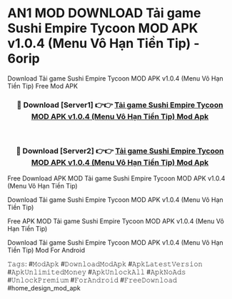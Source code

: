 # AN1 MOD DOWNLOAD Tải game Sushi Empire Tycoon MOD APK v1.0.4 (Menu Vô Hạn Tiền Tip) - 6orip
Download Tải game Sushi Empire Tycoon MOD APK v1.0.4 (Menu Vô Hạn Tiền Tip) Free Mod APK

<div align="center">
<h3>🔴 Download [Server1] 👉👉 <a href="https://apk-comot.site?title=Tải_game_Sushi_Empire_Tycoon_MOD_APK_v1.0.4_(Menu_Vô_Hạn_Tiền_Tip)">Tải game Sushi Empire Tycoon MOD APK v1.0.4 (Menu Vô Hạn Tiền Tip) Mod Apk</a></h3><br>

<h3>🔴 Download [Server2] 👉👉 <a href="https://apk-comot.site?title=Tải_game_Sushi_Empire_Tycoon_MOD_APK_v1.0.4_(Menu_Vô_Hạn_Tiền_Tip)">Tải game Sushi Empire Tycoon MOD APK v1.0.4 (Menu Vô Hạn Tiền Tip) Mod Apk</a></h3>
</div>


Free Download APK MOD Tải game Sushi Empire Tycoon MOD APK v1.0.4 (Menu Vô Hạn Tiền Tip)

Download Tải game Sushi Empire Tycoon MOD APK v1.0.4 (Menu Vô Hạn Tiền Tip) 

Free APK MOD Tải game Sushi Empire Tycoon MOD APK v1.0.4 (Menu Vô Hạn Tiền Tip) 

Download Tải game Sushi Empire Tycoon MOD APK v1.0.4 (Menu Vô Hạn Tiền Tip) Mod For Android

𝚃𝚊𝚐𝚜: #𝙼𝚘𝚍𝙰𝚙𝚔 #𝙳𝚘𝚠𝚗𝚕𝚘𝚊𝚍𝙼𝚘𝚍𝙰𝚙𝚔 #𝙰𝚙𝚔𝙻𝚊𝚝𝚎𝚜𝚝𝚅𝚎𝚛𝚜𝚒𝚘𝚗 #𝙰𝚙𝚔𝚄𝚗𝚕𝚒𝚖𝚒𝚝𝚎𝚍𝙼𝚘𝚗𝚎𝚢 #𝙰𝚙𝚔𝚄𝚗𝚕𝚘𝚌𝚔𝙰𝚕𝚕 #𝙰𝚙𝚔𝙽𝚘𝙰𝚍𝚜 #𝚄𝚗𝚕𝚘𝚌𝚔𝙿𝚛𝚎𝚖𝚒𝚞𝚖 #𝙵𝚘𝚛𝙰𝚗𝚍𝚛𝚘𝚒𝚍 #𝙵𝚛𝚎𝚎𝙳𝚘𝚠𝚗𝚕𝚘𝚊𝚍 #home_design_mod_apk